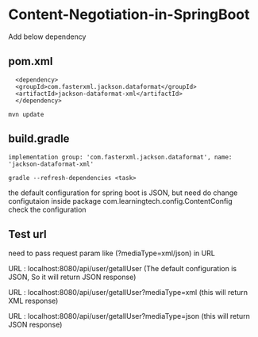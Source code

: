 
# Content-Negotiation-in-SpringBoot

Add below dependency

pom.xml
--------
```
  <dependency>
  <groupId>com.fasterxml.jackson.dataformat</groupId>
  <artifactId>jackson-dataformat-xml</artifactId>
  </dependency>
```
```
mvn update
```


build.gradle
-------------
```
implementation group: 'com.fasterxml.jackson.dataformat', name: 'jackson-dataformat-xml'
```
```
gradle --refresh-dependencies <task>
```


the default configuration for spring boot is JSON,
but need do change configutaion
inside package com.learningtech.config.ContentConfig <br/>
check the configuration <br/>

Test url
----------
need to pass request param like (?mediaType=xml/json) in URL<br/>

URL : localhost:8080/api/user/getallUser  (The default configuration is JSON, So it will return JSON response) <br/>

URL : localhost:8080/api/user/getallUser?mediaType=xml  (this will return XML response)<br/>

URL : localhost:8080/api/user/getallUser?mediaType=json (this will return JSON response)<br/>

